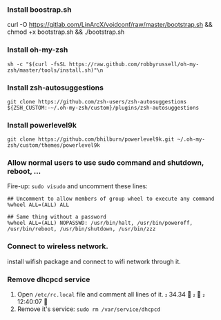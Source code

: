 ### Install boostrap.sh
curl -O https://gitlab.com/LinArcX/voidconf/raw/master/bootstrap.sh && chmod +x bootstrap.sh && ./bootstrap.sh

### Install oh-my-zsh
`sh -c "$(curl -fsSL https://raw.github.com/robbyrussell/oh-my-zsh/master/tools/install.sh)"\n`

### Install zsh-autosuggestions
`git clone https://github.com/zsh-users/zsh-autosuggestions ${ZSH_CUSTOM:-~/.oh-my-zsh/custom}/plugins/zsh-autosuggestions`

### Install powerlevel9k
`git clone https://github.com/bhilburn/powerlevel9k.git ~/.oh-my-zsh/custom/themes/powerlevel9k`

### Allow normal users to use sudo command and shutdown, reboot, ...
Fire-up: `sudo visudo` and uncomment these lines:

```
## Uncomment to allow members of group wheel to execute any command
%wheel ALL=(ALL) ALL

## Same thing without a password
%wheel ALL=(ALL) NOPASSWD: /usr/bin/halt, /usr/bin/poweroff, /usr/bin/reboot, /usr/bin/shutdown, /usr/bin/zzz
```

### Connect to wireless network.
install wifish package and connect to wifi network through it.


### Remove dhcpcd service
1. Open `/etc/rc.local` file and comment all lines of it.                                                                                                34.34 ⏱  ✔  12:40:07 
2. Remove it's service: `sudo rm /var/service/dhcpcd`
